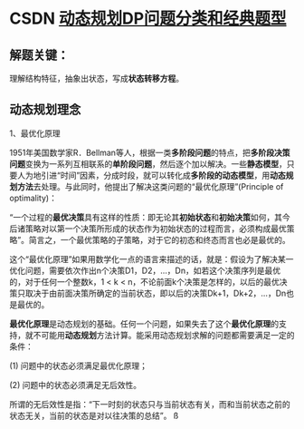 # CSDN [动态规划DP问题分类和经典题型](https://blog.csdn.net/u010398493/article/details/52809957)

## 解题关键：

理解结构特征，抽象出状态，写成**状态转移方程**。

## 动态规划理念

1、最优化原理

1951年美国数学家R．Bellman等人，根据一类**多阶段问题**的特点，把**多阶段决策问题**变换为一系列互相联系的**单阶段问题**，然后逐个加以解决。一些**静态模型**，只要人为地引进“时间”因素，分成时段，就可以转化成**多阶段的动态模型**，用**动态规划方法**去处理。与此同时，他提出了解决这类问题的“最优化原理”(Principle of optimality)：

 “一个过程的**最优决策**具有这样的性质：即无论其**初始状态**和**初始决策**如何，其今后诸策略对以第一个决策所形成的状态作为初始状态的过程而言，必须构成最优策略”。简言之，一个最优策略的子策略，对于它的初态和终态而言也必是最优的。

这个“最优化原理”如果用数学化一点的语言来描述的话，就是：假设为了解决某一优化问题，需要依次作出n个决策D1，D2，…，Dn，如若这个决策序列是最优的，对于任何一个整数k，1 < k < n，不论前面k个决策是怎样的，以后的最优决策只取决于由前面决策所确定的当前状态，即以后的决策Dk+1，Dk+2，…，Dn也是最优的。

**最优化原理**是动态规划的基础。任何一个问题，如果失去了这个**最优化原理**的支持，就不可能用**动态规划**方法计算。能采用动态规划求解的问题都需要满足一定的条件： 

(1) 问题中的状态必须满足最优化原理；

(2) 问题中的状态必须满足无后效性。

所谓的无后效性是指：“下一时刻的状态只与当前状态有关，而和当前状态之前的状态无关，当前的状态是对以往决策的总结”。
ß

